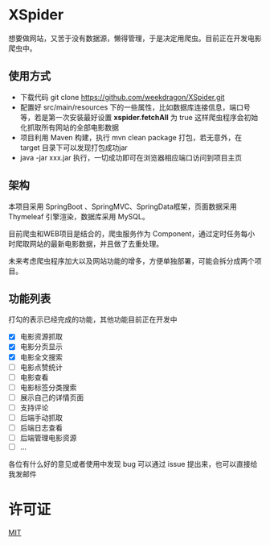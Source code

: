 # XSpider

想要做网站，又苦于没有数据源，懒得管理，于是决定用爬虫。目前正在开发电影爬虫中。

## 使用方式

* 下载代码 git clone https://github.com/weekdragon/XSpider.git
* 配置好 src/main/resources 下的一些属性，比如数据库连接信息，端口号等，若是第一次安装最好设置 **xspider.fetchAll** 为 true 这样爬虫程序会初始化抓取所有网站的全部电影数据
* 项目利用 Maven 构建，执行 mvn clean package 打包，若无意外，在 target 目录下可以发现打包成功jar
* java -jar xxx.jar 执行，一切成功即可在浏览器相应端口访问到项目主页

## 架构

本项目采用 SpringBoot 、SpringMVC、SpringData框架，页面数据采用 Thymeleaf 引擎渲染，数据库采用 MySQL。

目前爬虫和WEB项目是结合的，爬虫服务作为 Component，通过定时任务每小时爬取网站的最新电影数据，并且做了去重处理。

未来考虑爬虫程序加大以及网站功能的增多，方便单独部署，可能会拆分成两个项目。

## 功能列表

打勾的表示已经完成的功能，其他功能目前正在开发中

- [x] 电影资源抓取
- [x] 电影分页显示
- [x] 电影全文搜索
- [ ] 电影点赞统计
- [ ] 电影查看
- [ ] 电影标签分类搜索
- [ ] 展示自己的详情页面
- [ ] 支持评论
- [ ] 后端手动抓取
- [ ] 后端日志查看
- [ ] 后端管理电影资源
- [ ] ...

各位有什么好的意见或者使用中发现 bug 可以通过 issue 提出来，也可以直接给我发邮件



# 许可证

[MIT](LICENSE "MIT")